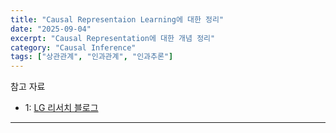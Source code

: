 ```yaml
---
title: "Causal Representaion Learning에 대한 정리"
date: "2025-09-04"
excerpt: "Causal Representation에 대한 개념 정리"
category: "Causal Inference"
tags: ["상관관계", "인과관계", "인과추론"]
---
```


참고 자료
- 1: [LG 리서치 블로그](https://www.lgresearch.ai/blog/view?seq=306)

---

